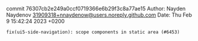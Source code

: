commit 76307cb2e249a0ccf0719366e6b29f3c8a77ae15
Author: Nayden Naydenov <31909318+nnaydenow@users.noreply.github.com>
Date:   Thu Feb 9 15:42:24 2023 +0200

    fix(ui5-side-navigation): scope components in static area (#6453)
